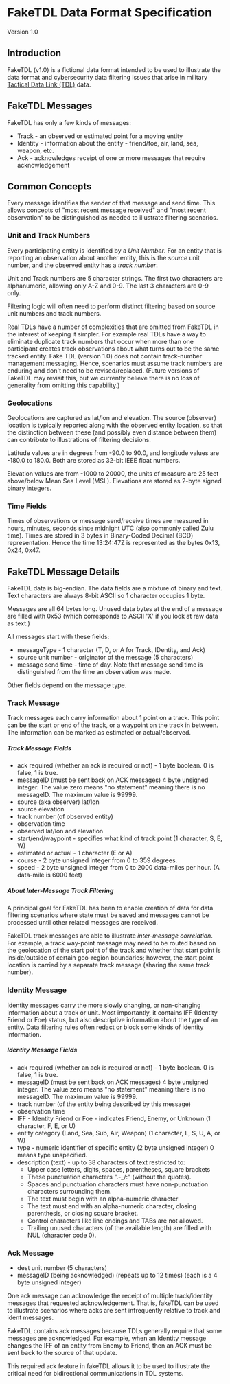 # FakeTDL Data Format Specification 

Version 1.0

## Introduction

FakeTDL (v1.0) is a fictional data format intended to be used to illustrate the data format and
cybersecurity data filtering issues
that arise in military [Tactical Data Link (TDL)](https://en.wikipedia.org/wiki/Tactical_data_link)
data.

## FakeTDL Messages

FakeTDL has only a few kinds of messages:

- Track - an observed or estimated point for a moving entity
- Identity - information about the entity - friend/foe, air, land, sea, weapon, etc.
- Ack - acknowledges receipt of one or more messages that require acknowledgement

## Common Concepts

Every message identifies the sender of that message and send time.
This allows concepts of "most recent message received" and 
"most recent observation" to be distinguished as needed to 
illustrate filtering scenarios.

### Unit and Track Numbers

Every participating entity is identified by a _Unit Number_. For an entity that is
reporting an observation about another entity, this is the _source_ unit
number, and the observed entity has a _track number_. 

Unit and Track numbers are 5 character strings. The first two characters are
alphanumeric, allowing only A-Z and 0-9. The last 3 characters
are 0-9 only.

Filtering logic will often need to perform distinct filtering based on
source unit numbers and track numbers. 

Real TDLs have a number of complexities that are omitted from FakeTDL
in the interest of keeping it simpler. For example real TDLs have a
way to eliminate duplicate track numbers that occur when more than one
participant creates track observations about what turns out to be the same
tracked entity. 
Fake TDL (version 1.0) does not contain track-number management messaging. 
Hence, scenarios must assume track
numbers are enduring and don't need to be revised/replaced.
(Future versions of FakeTDL may revisit this, but we currently believe
there is no loss of generality from omitting this capability.)

### Geolocations
Geolocations are captured as lat/lon and elevation. The source
(observer) location is typically reported along with the observed entity
location, so that the distinction between these (and possibly even distance 
between them) can contribute to illustrations of filtering decisions. 

Latitude values are in degrees from -90.0 to 90.0, and 
longitude values are -180.0 to 180.0. Both are stored as 32-bit IEEE float numbers.

Elevation values are from -1000 to 20000, the units of measure are 25 feet
above/below Mean Sea Level (MSL). Elevations are stored as 2-byte signed binary integers.

### Time Fields

Times of observations or message send/receive times are measured in hours, minutes, seconds 
since midnight UTC (also commonly called Zulu time). Times are stored in 3 bytes in 
Binary-Coded Decimal (BCD) representation. Hence the time 13:24:47Z is represented as the bytes 
0x13, 0x24, 0x47.   

## FakeTDL Message Details

FakeTDL data is big-endian. The data fields are a mixture of binary and text. 
Text characters are always 8-bit ASCII so 1 character occupies 1 byte. 

Messages are all 64 bytes long. Unused data bytes at the end of a message
are filled with 0x53 (which corresponds to ASCII 'X' if you look at raw data as text.)

All messages start with these fields:

- messageType - 1 character (T, D, or A for Track, IDentity, and Ack)
- source unit number - originator of the message (5 characters)
- message send time - time of day. Note that 
  message send time is distinguished from the time an observation was made. 

Other fields depend on the message type.

### Track Message

Track messages each carry information about 1 point on a track. This point can be the start or end
of the track, or a waypoint on the track in between. The information can be marked as estimated
or actual/observed.

##### Track Message Fields 
- ack required (whether an ack is required or not) - 1 byte boolean. 0 is false, 1 is true.
- messageID (must be sent back on ACK messages) 4 byte unsigned integer.
  The value zero means "no statement" meaning there is no messageID. The maximum value is 99999.
- source (aka observer) lat/lon 
- source elevation
- track number (of observed entity) 
- observation time 
- observed lat/lon and elevation 
- start/end/waypoint - specifies what kind of track point (1 character, S, E, W)
- estimated or actual - 1 character (E or A)
- course - 2 byte unsigned integer from 0 to 359 degrees.
- speed - 2 byte unsigned integer from 0 to 2000 data-miles per hour. 
(A data-mile is 6000 feet)

##### About Inter-Message Track Filtering

A principal goal for FakeTDL has been to enable creation of data for 
data filtering scenarios where state must be saved and messages cannot be processed until other 
related messages are received. 

FakeTDL track messages are able to illustrate _inter-message correlation_. 
For example, a track way-point message may need to be routed based on 
the geolocation of the start point of the track and whether that start point is inside/outside 
of certain geo-region boundaries; however, the start point location is carried by 
a separate track message (sharing the same track number).

### Identity Message
Identity messages carry the more slowly changing, or non-changing
information about a track or unit.
Most importantly, it contains IFF (Identity Friend or Foe) status, but
also descriptive information about the type of an entity.
Data filtering rules often redact or block some kinds of identity
information.

##### Identity Message Fields
- ack required (whether an ack is required or not) - 1 byte boolean. 0 is false, 1 is true.
- messageID (must be sent back on ACK messages) 4 byte unsigned integer.
  The value zero means "no statement" meaning there is no messageID. The maximum value is 99999.
- track number (of the entity being described by this message)
- observation time
- IFF - Identity Friend or Foe - indicates Friend, Enemy, or Unknown (1 character, F, E, or U)
- entity category (Land, Sea, Sub, Air, Weapon) (1 character, L, S, U, A, or W)
- type - numeric identifier of specific entity (2 byte unsigned integer) 0 means type unspecified.
- description (text) - up to 38 characters of text restricted to:
  - Upper case letters, digits, spaces, parentheses, square brackets
  - These punctuation characters ".-_/:" (without the quotes).
  - Spaces and punctuation characters must have 
    non-punctuation characters surrounding them.
  - The text must begin with an alpha-numeric character
  - The text must end with an alpha-numeric character, closing parenthesis, or closing square 
    bracket. 
  - Control characters like line endings and TABs are not allowed. 
  - Trailing unused characters (of the available length) are filled with NUL (character code 0).



### Ack Message
- dest unit number (5 characters)
- messageID (being acknowledged) (repeats up to 12 times) (each is a 4 byte unsigned integer)

One ack message can acknowledge the receipt of multiple track/identity 
messages that requested acknowledgement. That is, fakeTDL can be used
to illustrate scenarios where acks are sent infrequently relative to
track and ident messages.

FakeTDL contains ack messages because TDLs generally require that 
some messages are acknowledged. For example, when 
an Identity message changes the IFF of an entity from Enemy to Friend,
then an ACK must be sent back to the source of that update.

This required ack feature in fakeTDL allows it to be used to 
illustrate the critical
need for bidirectional communications in TDL systems.
